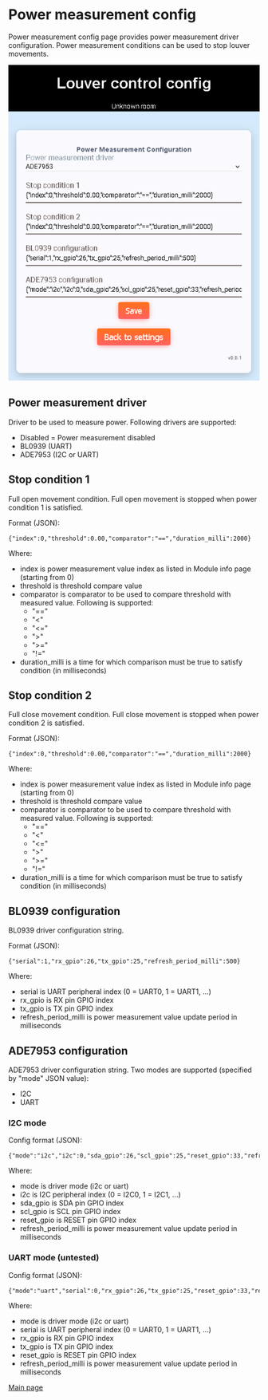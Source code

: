 # Power measurement config
Power measurement config page provides power measurement driver configuration.
Power measurement conditions can be used to stop louver movements.

![Power measurement config](power_meas_config.png)

## Power measurement driver
Driver to be used to measure power. Following drivers are supported:
 - Disabled = Power measurement disabled
 - BL0939 (UART)
 - ADE7953 (I2C or UART)

## Stop condition 1
Full open movement condition. Full open movement is stopped when power condition 1
is satisfied.

Format (JSON):
```
{"index":0,"threshold":0.00,"comparator":"==","duration_milli":2000}
```

Where:
 - index is power measurement value index as listed in Module info page (starting from 0)
 - threshold is threshold compare value
 - comparator is comparator to be used to compare threshold with measured value. Following is supported:
   - "=="
   - "<"
   - "<="
   - ">"
   - ">="
   - "!="
 - duration_milli is a time for which comparison must be true to satisfy condition (in milliseconds)
 
## Stop condition 2
Full close movement condition. Full close movement is stopped when power condition 2
is satisfied.

Format (JSON):
```
{"index":0,"threshold":0.00,"comparator":"==","duration_milli":2000}
```

Where:
 - index is power measurement value index as listed in Module info page (starting from 0)
 - threshold is threshold compare value
 - comparator is comparator to be used to compare threshold with measured value. Following is supported:
   - "=="
   - "<"
   - "<="
   - ">"
   - ">="
   - "!="
 - duration_milli is a time for which comparison must be true to satisfy condition (in milliseconds)
 
## BL0939 configuration
BL0939 driver configuration string.

Format (JSON):
```
{"serial":1,"rx_gpio":26,"tx_gpio":25,"refresh_period_milli":500}
```

Where:
 - serial is UART peripheral index (0 = UART0, 1 = UART1, ...)
 - rx_gpio is RX pin GPIO index
 - tx_gpio is TX pin GPIO index
 - refresh_period_milli is power measurement value update period in milliseconds
 
## ADE7953 configuration
ADE7953 driver configuration string. Two modes are supported (specified by "mode" JSON value):
 - I2C
 - UART

### I2C mode
Config format (JSON):
```
{"mode":"i2c","i2c":0,"sda_gpio":26,"scl_gpio":25,"reset_gpio":33,"refresh_period_milli":500}
```

Where:
 - mode is driver mode (i2c or uart)
 - i2c is I2C peripheral index (0 = I2C0, 1 = I2C1, ...)
 - sda_gpio is SDA pin GPIO index
 - scl_gpio is SCL pin GPIO index
 - reset_gpio is RESET pin GPIO index
 - refresh_period_milli is power measurement value update period in milliseconds
 
### UART mode (untested)
Config format (JSON):
```
{"mode":"uart","serial":0,"rx_gpio":26,"tx_gpio":25,"reset_gpio":33,"refresh_period_milli":500}
```

Where:
 - mode is driver mode (i2c or uart)
 - serial is UART peripheral index (0 = UART0, 1 = UART1, ...)
 - rx_gpio is RX pin GPIO index
 - tx_gpio is TX pin GPIO index
 - reset_gpio is RESET pin GPIO index
 - refresh_period_milli is power measurement value update period in milliseconds

[Main page](../README.md)
